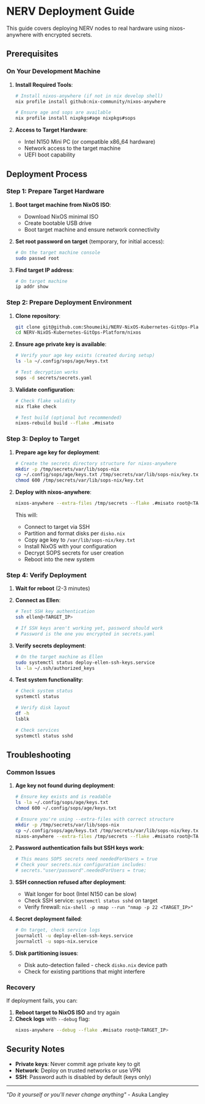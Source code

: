 # NERV Deployment Guide

This guide covers deploying NERV nodes to real hardware using nixos-anywhere with encrypted secrets.

## Prerequisites

### On Your Development Machine

1. **Install Required Tools**:
   ```bash
   # Install nixos-anywhere (if not in nix develop shell)
   nix profile install github:nix-community/nixos-anywhere

   # Ensure age and sops are available
   nix profile install nixpkgs#age nixpkgs#sops
   ```

2. **Access to Target Hardware**:
   - Intel N150 Mini PC (or compatible x86_64 hardware)
   - Network access to the target machine
   - UEFI boot capability

## Deployment Process

### Step 1: Prepare Target Hardware

1. **Boot target machine from NixOS ISO**:
   - Download NixOS minimal ISO
   - Create bootable USB drive
   - Boot target machine and ensure network connectivity

2. **Set root password on target** (temporary, for initial access):
   ```bash
   # On the target machine console
   sudo passwd root
   ```

3. **Find target IP address**:
   ```bash
   # On target machine
   ip addr show
   ```

### Step 2: Prepare Deployment Environment

1. **Clone repository**:
   ```bash
   git clone git@github.com:Shoumeiki/NERV-NixOS-Kubernetes-GitOps-Platform.git
   cd NERV-NixOS-Kubernetes-GitOps-Platform/nixos
   ```

2. **Ensure age private key is available**:
   ```bash
   # Verify your age key exists (created during setup)
   ls -la ~/.config/sops/age/keys.txt

   # Test decryption works
   sops -d secrets/secrets.yaml
   ```

3. **Validate configuration**:
   ```bash
   # Check flake validity
   nix flake check

   # Test build (optional but recommended)
   nixos-rebuild build --flake .#misato
   ```

### Step 3: Deploy to Target

1. **Prepare age key for deployment**:
   ```bash
   # Create the secrets directory structure for nixos-anywhere
   mkdir -p /tmp/secrets/var/lib/sops-nix
   cp ~/.config/sops/age/keys.txt /tmp/secrets/var/lib/sops-nix/key.txt
   chmod 600 /tmp/secrets/var/lib/sops-nix/key.txt
   ```

2. **Deploy with nixos-anywhere**:
   ```bash
   nixos-anywhere --extra-files /tmp/secrets --flake .#misato root@<TARGET_IP>
   ```

   This will:
   - Connect to target via SSH
   - Partition and format disks per `disko.nix`
   - Copy age key to `/var/lib/sops-nix/key.txt`
   - Install NixOS with your configuration
   - Decrypt SOPS secrets for user creation
   - Reboot into the new system

### Step 4: Verify Deployment

1. **Wait for reboot** (2-3 minutes)

2. **Connect as Ellen**:
   ```bash
   # Test SSH key authentication
   ssh ellen@<TARGET_IP>

   # If SSH keys aren't working yet, password should work
   # Password is the one you encrypted in secrets.yaml
   ```

3. **Verify secrets deployment**:
   ```bash
   # On the target machine as Ellen
   sudo systemctl status deploy-ellen-ssh-keys.service
   ls -la ~/.ssh/authorized_keys
   ```

4. **Test system functionality**:
   ```bash
   # Check system status
   systemctl status

   # Verify disk layout
   df -h
   lsblk

   # Check services
   systemctl status sshd
   ```

## Troubleshooting

### Common Issues

1. **Age key not found during deployment**:
   ```bash
   # Ensure key exists and is readable
   ls -la ~/.config/sops/age/keys.txt
   chmod 600 ~/.config/sops/age/keys.txt
   
   # Ensure you're using --extra-files with correct structure
   mkdir -p /tmp/secrets/var/lib/sops-nix
   cp ~/.config/sops/age/keys.txt /tmp/secrets/var/lib/sops-nix/key.txt
   nixos-anywhere --extra-files /tmp/secrets --flake .#misato root@<TARGET_IP>
   ```

2. **Password authentication fails but SSH keys work**:
   ```bash
   # This means SOPS secrets need neededForUsers = true
   # Check your secrets.nix configuration includes:
   # secrets."user/password".neededForUsers = true;
   ```

2. **SSH connection refused after deployment**:
   - Wait longer for boot (Intel N150 can be slow)
   - Check SSH service: `systemctl status sshd` on target
   - Verify firewall: `nix-shell -p nmap --run "nmap -p 22 <TARGET_IP>"`

3. **Secret deployment failed**:
   ```bash
   # On target, check service logs
   journalctl -u deploy-ellen-ssh-keys.service
   journalctl -u sops-nix.service
   ```

4. **Disk partitioning issues**:
   - Disk auto-detection failed - check `disko.nix` device path
   - Check for existing partitions that might interfere

### Recovery

If deployment fails, you can:

1. **Reboot target to NixOS ISO** and try again
2. **Check logs** with `--debug` flag:
   ```bash
   nixos-anywhere --debug --flake .#misato root@<TARGET_IP>
   ```

## Security Notes

- **Private keys**: Never commit age private key to git
- **Network**: Deploy on trusted networks or use VPN
- **SSH**: Password auth is disabled by default (keys only)

---

*"Do it yourself or you'll never change anything"* - Asuka Langley